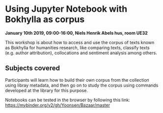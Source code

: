 # Using Jupyter Notebook with Bokhylla as corpus
**January 10th 2019, 09:00-16:00, Niels Henrik Abels hus, room UE32**


This workshop is about how to access and use the corpus of texts known as Bokhylla for 
humanities research, like comparing texts, classify texts (e.g. author attribution), collocations and sentiment analysis among others.

## Subjects covered
Participants will learn how to build their own corpus from the collection using libray metadata, and then go on to study the corpus using commands developed at the library for this purpose. 

Notebooks can be tested in the browser by following this link: https://mybinder.org/v2/gh/Yoonsen/Bazaar/master

